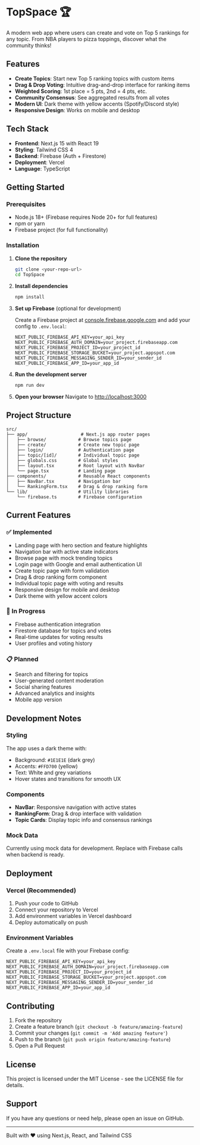 # TopSpace 🏆

A modern web app where users can create and vote on Top 5 rankings for any topic. From NBA players to pizza toppings, discover what the community thinks!

## Features

- **Create Topics**: Start new Top 5 ranking topics with custom items
- **Drag & Drop Voting**: Intuitive drag-and-drop interface for ranking items
- **Weighted Scoring**: 1st place = 5 pts, 2nd = 4 pts, etc.
- **Community Consensus**: See aggregated results from all votes
- **Modern UI**: Dark theme with yellow accents (Spotify/Discord style)
- **Responsive Design**: Works on mobile and desktop

## Tech Stack

- **Frontend**: Next.js 15 with React 19
- **Styling**: Tailwind CSS 4
- **Backend**: Firebase (Auth + Firestore)
- **Deployment**: Vercel
- **Language**: TypeScript

## Getting Started

### Prerequisites

- Node.js 18+ (Firebase requires Node 20+ for full features)
- npm or yarn
- Firebase project (for full functionality)

### Installation

1. **Clone the repository**
   ```bash
   git clone <your-repo-url>
   cd TopSpace
   ```

2. **Install dependencies**
   ```bash
   npm install
   ```

3. **Set up Firebase** (optional for development)
   
   Create a Firebase project at [console.firebase.google.com](https://console.firebase.google.com) and add your config to `.env.local`:
   ```
   NEXT_PUBLIC_FIREBASE_API_KEY=your_api_key
   NEXT_PUBLIC_FIREBASE_AUTH_DOMAIN=your_project.firebaseapp.com
   NEXT_PUBLIC_FIREBASE_PROJECT_ID=your_project_id
   NEXT_PUBLIC_FIREBASE_STORAGE_BUCKET=your_project.appspot.com
   NEXT_PUBLIC_FIREBASE_MESSAGING_SENDER_ID=your_sender_id
   NEXT_PUBLIC_FIREBASE_APP_ID=your_app_id
   ```

4. **Run the development server**
   ```bash
   npm run dev
   ```

5. **Open your browser**
   Navigate to [http://localhost:3000](http://localhost:3000)

## Project Structure

```
src/
├── app/                    # Next.js app router pages
│   ├── browse/            # Browse topics page
│   ├── create/            # Create new topic page
│   ├── login/             # Authentication page
│   ├── topic/[id]/        # Individual topic page
│   ├── globals.css        # Global styles
│   ├── layout.tsx         # Root layout with NavBar
│   └── page.tsx           # Landing page
├── components/            # Reusable React components
│   ├── NavBar.tsx         # Navigation bar
│   └── RankingForm.tsx    # Drag & drop ranking form
└── lib/                   # Utility libraries
    └── firebase.ts        # Firebase configuration
```

## Current Features

### ✅ Implemented
- Landing page with hero section and feature highlights
- Navigation bar with active state indicators
- Browse page with mock trending topics
- Login page with Google and email authentication UI
- Create topic page with form validation
- Drag & drop ranking form component
- Individual topic page with voting and results
- Responsive design for mobile and desktop
- Dark theme with yellow accent colors

### 🚧 In Progress
- Firebase authentication integration
- Firestore database for topics and votes
- Real-time updates for voting results
- User profiles and voting history

### 📋 Planned
- Search and filtering for topics
- User-generated content moderation
- Social sharing features
- Advanced analytics and insights
- Mobile app version

## Development Notes

### Styling
The app uses a dark theme with:
- Background: `#1E1E1E` (dark grey)
- Accents: `#FFD700` (yellow)
- Text: White and grey variations
- Hover states and transitions for smooth UX

### Components
- **NavBar**: Responsive navigation with active states
- **RankingForm**: Drag & drop interface with validation
- **Topic Cards**: Display topic info and consensus rankings

### Mock Data
Currently using mock data for development. Replace with Firebase calls when backend is ready.

## Deployment

### Vercel (Recommended)
1. Push your code to GitHub
2. Connect your repository to Vercel
3. Add environment variables in Vercel dashboard
4. Deploy automatically on push

### Environment Variables
Create a `.env.local` file with your Firebase config:
```
NEXT_PUBLIC_FIREBASE_API_KEY=your_api_key
NEXT_PUBLIC_FIREBASE_AUTH_DOMAIN=your_project.firebaseapp.com
NEXT_PUBLIC_FIREBASE_PROJECT_ID=your_project_id
NEXT_PUBLIC_FIREBASE_STORAGE_BUCKET=your_project.appspot.com
NEXT_PUBLIC_FIREBASE_MESSAGING_SENDER_ID=your_sender_id
NEXT_PUBLIC_FIREBASE_APP_ID=your_app_id
```

## Contributing

1. Fork the repository
2. Create a feature branch (`git checkout -b feature/amazing-feature`)
3. Commit your changes (`git commit -m 'Add amazing feature'`)
4. Push to the branch (`git push origin feature/amazing-feature`)
5. Open a Pull Request

## License

This project is licensed under the MIT License - see the LICENSE file for details.

## Support

If you have any questions or need help, please open an issue on GitHub.

---

Built with ❤️ using Next.js, React, and Tailwind CSS
